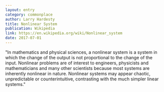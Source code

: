 ```yaml
---
layout: entry
category: commonplace
author: Larry Hardesty
title: Nonlinear System
publication: Wikipedia
link: https://en.wikipedia.org/wiki/Nonlinear_system
date: 2017-07-01
---
```


"In mathematics and physical sciences, a nonlinear system is a system in which the change of the output is not proportional to the change of the input. Nonlinear problems are of interest to engineers, physicists and mathematicians and many other scientists because most systems are inherently nonlinear in nature. Nonlinear systems may appear chaotic, unpredictable or counterintuitive, contrasting with the much simpler linear systems."
